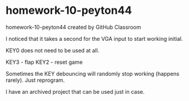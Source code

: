 # homework-10-peyton44
homework-10-peyton44 created by GitHub Classroom

I noticed that it takes a second for the VGA input to start working initial. 

KEY0 does not need to be used at all. 

KEY3 - flap
KEY2 - reset game

Sometimes the KEY debouncing will randomly stop working (happens rarely). Just reprogram. 

I have an archived project that can be used just in case. 
